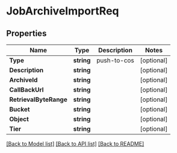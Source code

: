 # JobArchiveImportReq

## Properties

Name | Type | Description | Notes
------------ | ------------- | ------------- | -------------
**Type** | **string** | push-to-cos | [optional] 
**Description** | **string** |  | [optional] 
**ArchiveId** | **string** |  | [optional] 
**CallBackUrl** | **string** |  | [optional] 
**RetrievalByteRange** | **string** |  | [optional] 
**Bucket** | **string** |  | [optional] 
**Object** | **string** |  | [optional] 
**Tier** | **string** |  | [optional] 

[[Back to Model list]](../README.md#documentation-for-models) [[Back to API list]](../README.md#documentation-for-api-endpoints) [[Back to README]](../README.md)


